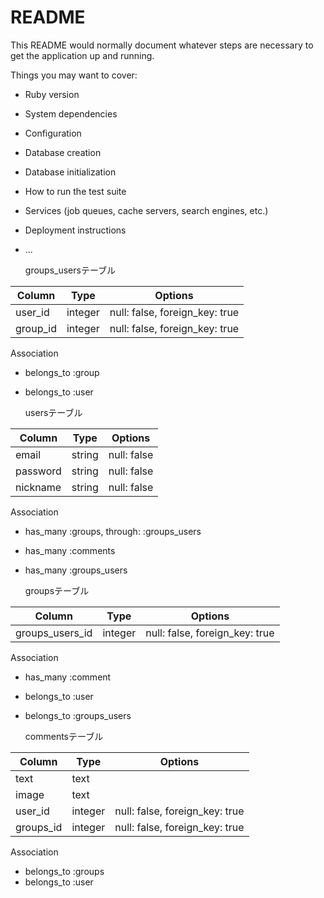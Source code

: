 # README

This README would normally document whatever steps are necessary to get the
application up and running.

Things you may want to cover:

* Ruby version

* System dependencies

* Configuration

* Database creation

* Database initialization

* How to run the test suite

* Services (job queues, cache servers, search engines, etc.)

* Deployment instructions

* ...

  groups_usersテーブル

|Column|Type|Options|
|------|----|-------|
|user_id|integer|null: false, foreign_key: true|
|group_id|integer|null: false, foreign_key: true|

  Association
- belongs_to :group
- belongs_to :user

  usersテーブル

|Column|Type|Options|
|------|----|-------|
|email|string|null: false|
|password|string|null: false|
|nickname|string|null: false|

  Association
- has_many :groups, through: :groups_users
- has_many :comments
- has_many :groups_users


  groupsテーブル

|Column|Type|Options|
|------|----|-------|
|groups_users_id|integer|null: false, foreign_key: true|

  Association
- has_many :comment
- belongs_to :user
- belongs_to :groups_users

  commentsテーブル

|Column|Type|Options|
|------|----|-------|
|text|text||
|image|text||
|user_id|integer|null: false, foreign_key: true|
|groups_id|integer|null: false, foreign_key: true|

  Association
- belongs_to :groups
- belongs_to :user